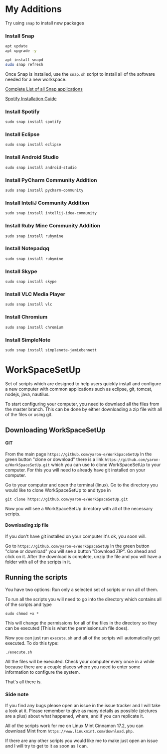 # My Additions
Try using `snap` to install new packages

### Install Snap
```bash
apt update
apt upgrade -y

apt install snapd
sudo snap refresh
```
Once Snap is installed, use the `snap.sh` script to install all of the software needed for a new workspace.


[Complete List of all Snap applications](https://snapcraft.io/store)


[Spotify Installation Guide](https://www.spotify.com/us/download/linux/)



### Install Spotify
```shell
sudo snap install spotify
```
### Install Eclipse
```shell
sudo snap install eclipse
```

### Install Android Studio
```shell
sudo snap install android-studio
```

### Install PyCharm Community Addition
```shell
sudo snap install pycharm-community 
```

### Install InteliJ Community Addition
```shell
sudo snap install intellij-idea-community  
```

### Install Ruby Mine Community Addition
```shell
sudo snap install rubymine 
```

### Install Notepadqq
```shell
sudo snap install rubymine 
```

### Install Skype
```shell
sudo snap install skype
```

### Install VLC Media Player
```shell
sudo snap install vlc 
```

### Install Chromium 
```shell
sudo snap install chromium 
```

### Install SimpleNote
```shell
sudo snap install simplenote-jamiebennett 
```




# WorkSpaceSetUp
Set of scripts which are designed to help users quickly install and configure a new computer with common applications such as eclipse, git, tomcat, nodejs, java, nautilus.

To start configuring your computer, you need to downlaod all the files from the master branch. This can be done by either downloading a zip file with all of the files or using git. 

## Downloading WorkSpaceSetUp

#### GIT
From the main page 
`https://github.com/yaron-e/WorkSpaceSetUp`
In the green button "clone or download" there is a link `https://github.com/yaron-e/WorkSpaceSetUp.git` which you can use to clone WorkSpaceSetUp to your computer. For this you will need to already have git installed on your computer. 

Go to your computer and open the terminal (linux). Go to the directory you would like to clone WorkSpaceSetUp to and type in

`git clone https://github.com/yaron-e/WorkSpaceSetUp.git`

Now you will see a WorkSpaceSetUp directory with all of the necessary scripts. 

#### Downloading zip file
If you don't have git installed on your computer it's ok, you soon will. 

Go to 
`https://github.com/yaron-e/WorkSpaceSetUp`
In the green button "clone or download" you will see a button "Download ZIP". Go ahead and click on it.
After the download is complete, unzip the file and you will have a folder with all of the scripts in it. 

## Running the scripts
You have two options: Run only a selected set of scripts or run all of them. 

To run all the scripts you will need to go into the directory which contains all of the scripts and type 

`sudo chmod +x *`

This will change the permissions for all of the files in the directory so they can be executed (This is what the permissions.sh file does).

Now you can just run `execute.sh` and all of the scripts will automatically get executed. To do this type:

`./execute.sh`

All the files will be executed. Check your computer every once in a while because there are a couple places where you need to enter some information to configure the system. 


That's all there is.

### Side note
If you find any bugs please open an issue in the issue tracker and I will take a look at it. Please remember to give as many details as possible (pictures are a plus) about what happened, where, and if you can replicate it. 

All of the scripts work for me on Linux Mint Cinnamon 17.2, you can download Mint from `https://www.linuxmint.com/download.php`.

If there are any other scripts you would like me to make just open an issue and I will try to get to it as soon as I can. 
